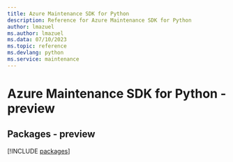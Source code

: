 ```yaml
---
title: Azure Maintenance SDK for Python
description: Reference for Azure Maintenance SDK for Python
author: lmazuel
ms.author: lmazuel
ms.data: 07/10/2023
ms.topic: reference
ms.devlang: python
ms.service: maintenance
---
```

# Azure Maintenance SDK for Python - preview
## Packages - preview
[!INCLUDE [packages](maintenance-index.md)]